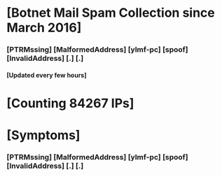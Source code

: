 # [Botnet Mail Spam Collection since March 2016]
### [PTRMssing] [MalformedAddress] [ylmf-pc] [spoof] [InvalidAddress] [.] [.]
#### [Updated every few hours]

# [Counting 84267 IPs]

# [Symptoms] 
###   [PTRMssing] [MalformedAddress] [ylmf-pc] [spoof] [InvalidAddress] [.] [.]
